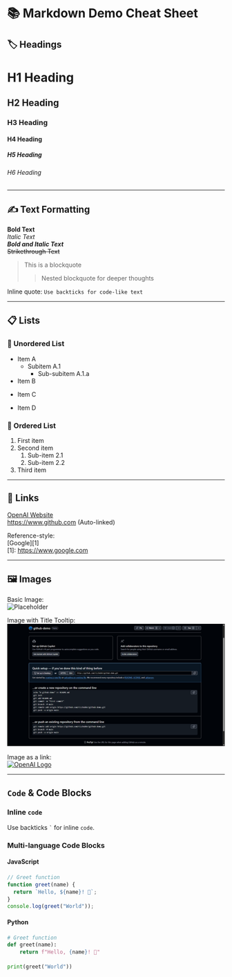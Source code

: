 # 📚 Markdown Demo Cheat Sheet

## 🏷️ Headings

# H1 Heading
## H2 Heading
### H3 Heading
#### H4 Heading
##### H5 Heading
###### H6 Heading

---

## ✍️ Text Formatting

**Bold Text**  
*Italic Text*  
***Bold and Italic Text***  
~~Strikethrough Text~~  

> This is a blockquote  
>> Nested blockquote for deeper thoughts

Inline quote: `Use backticks for code-like text`

---

## 📋 Lists

### 🔸 Unordered List
- Item A
  - Subitem A.1
    - Sub-subitem A.1.a
- Item B
* Item C
+ Item D

### 🔢 Ordered List
1. First item
2. Second item
   1. Sub-item 2.1
   2. Sub-item 2.2
3. Third item

---

## 🔗 Links

[OpenAI Website](https://www.openai.com)  
<https://www.github.com> (Auto-linked)

Reference-style:  
[Google][1]  
[1]: https://www.google.com

---

## 🖼️ Images

Basic Image:  
![Placeholder](https://cdn.discordapp.com/avatars/1177102238490050641/01c7ec349681d41ff190190adad88505.png?size=1024)

Image with Title Tooltip:  
![GitHub Demo](https://github.com/rizzhubkr/github-demo/blob/main/demo.png "Demo Image")

Image as a link:  
[![OpenAI Logo](https://media.discordapp.net/attachments/1230712447300669522/1396821894522470441/5A557332-2C11-4564-8658-A016B646BD80.jpg?ex=687f7b43&is=687e29c3&hm=ba3ead3c6f67cb413114c3757e974feabf89d450d9e2a378c53166df46ef8e87&=&format=webp&width=239&height=438)](https://github.com/rizzhubkr)

---

## `Code` & Code Blocks

### Inline `code`

Use backticks `` ` `` for inline `code`.

### Multi-language Code Blocks

#### JavaScript
```js
// Greet function
function greet(name) {
  return `Hello, ${name}! 👋`;
}
console.log(greet("World"));
```

#### Python
```python
# Greet function
def greet(name):
    return f"Hello, {name}! 👋"

print(greet("World"))
```
